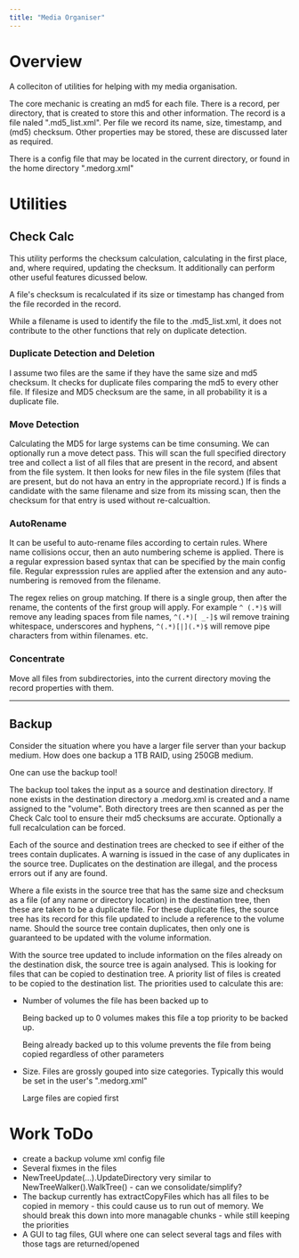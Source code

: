 ```yaml
---
title: "Media Organiser"
---
```

# Overview
A colleciton of utilities for helping with my media organisation.

The core mechanic is creating an md5 for each file. There is a record, per directory, that is created to store this and other information. The record is a file naled ".md5_list.xml". Per file we record its name, size, timestamp, and (md5) checksum. Other properties may be stored, these are discussed later as required.

There is a config file that may be located in the current directory, or found in the home directory ".medorg.xml"

# Utilities
## Check Calc
This utility performs the checksum calculation, calculating in the first place, and, where required, updating the checksum. It additionally can perform other useful features dicussed below.

A file's checksum is recalculated if its size or timestamp has changed from the file recorded in the record. 

While a filename is used to identify the file to the .md5_list.xml, it does not contribute to the other functions that rely on duplicate detection.

### Duplicate Detection and Deletion
I assume two files are the same if they have the same size and md5 checksum. It checks for duplicate files comparing the md5 to every other file. If filesize and MD5 checksum are the same, in all probability it is a duplicate file.

### Move Detection
Calculating the MD5 for large systems can be time consuming. We can optionally run a move detect pass. This will scan the full specified directory tree and collect a list of all files that are present in the record, and absent from the file system. It then looks for new files in the file system (files that are present, but do not hava an entry in the appropriate record.) If is finds a candidate with the same filename and size from its missing scan, then the checksum for that entry is used without re-calcualtion.

### AutoRename
It can be useful to auto-rename files according to certain rules. Where name collisions occur, then an auto numbering scheme is applied. There is a regular expression based syntax that can be specified by the main config file. Regular expresssion rules are applied after the extension and any auto-numbering is removed from the filename.

The regex relies on group matching. If there is a single group, then after the rename, the contents of the first group will apply. For example `^ (.*)$` will remove any leading spaces from file names, `^(.*)[ _-]$` wil remove training whitespace, underscores and hyphens, `^(.*)[|](.*)$` will remove pipe characters from within filenames.  etc.

### Concentrate
Move all files from subdirectories, into the current directory moving the record properties with them.

---

## Backup
Consider the situation where you have a larger file server than your backup medium. How does one backup a 1TB RAID, using 250GB medium. 

One can use the backup tool!

The backup tool takes the input as a source and destination directory. If none exists in the destination directory a .medorg.xml is created and a name assigned to the "volume". Both directory trees are then scanned as per the Check Calc tool to ensure their md5 checksums are accurate. Optionally a full recalculation can be forced.

Each of the source and destination trees are checked to see if either of the trees contain duplicates. A warning is issued in the case of any duplicates in the source tree. Duplicates on the destination are illegal, and the process errors out if any are found.

 Where a file exists in the source tree that has the same size and checksum as a file (of any name or directory location) in the destination tree, then these are taken to be a duplicate file. For these duplicate files, the source tree has its record for this file updated to include a reference to the volume name. Should the source tree contain duplicates, then only one is guaranteed to be updated with the volume information.

 With the source tree updated to include information on the files already on the destination disk, the source tree is again analysed. This is looking for files that can be copied to destination tree. A priority list of files is created to be copied to the destination list. The priorities used to calculate this are:

 * Number of volumes the file has been backed up to
 
     Being backed up to 0 volumes makes this file a top priority to be backed up.

     Being already backed up to this volume prevents the file from being copied regardless of other parameters

 * Size. Files are grossly gouped into size categories. Typically this would be set in the user's ".medorg.xml"

     Large files are copied first

# Work ToDo
* create a backup volume xml config file
* Several fixmes in the files
* NewTreeUpdate(...).UpdateDirectory very similar to NewTreeWalker().WalkTree() - can we consolidate/simplify?
* The backup currently has extractCopyFiles which has all files to be copied in memory - this could 
cause us to run out of memory. We should break this down into more managable chunks - while still keeping the priorities
* A GUI to tag files, GUI where one can select several tags and files with those tags are returned/opened

